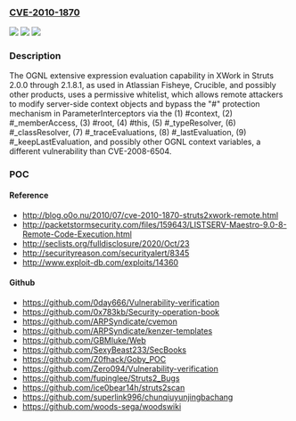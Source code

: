 ### [CVE-2010-1870](https://cve.mitre.org/cgi-bin/cvename.cgi?name=CVE-2010-1870)
![](https://img.shields.io/static/v1?label=Product&message=n%2Fa&color=blue)
![](https://img.shields.io/static/v1?label=Version&message=n%2Fa&color=blue)
![](https://img.shields.io/static/v1?label=Vulnerability&message=n%2Fa&color=brighgreen)

### Description

The OGNL extensive expression evaluation capability in XWork in Struts 2.0.0 through 2.1.8.1, as used in Atlassian Fisheye, Crucible, and possibly other products, uses a permissive whitelist, which allows remote attackers to modify server-side context objects and bypass the "#" protection mechanism in ParameterInterceptors via the (1) #context, (2) #_memberAccess, (3) #root, (4) #this, (5) #_typeResolver, (6) #_classResolver, (7) #_traceEvaluations, (8) #_lastEvaluation, (9) #_keepLastEvaluation, and possibly other OGNL context variables, a different vulnerability than CVE-2008-6504.

### POC

#### Reference
- http://blog.o0o.nu/2010/07/cve-2010-1870-struts2xwork-remote.html
- http://packetstormsecurity.com/files/159643/LISTSERV-Maestro-9.0-8-Remote-Code-Execution.html
- http://seclists.org/fulldisclosure/2020/Oct/23
- http://securityreason.com/securityalert/8345
- http://www.exploit-db.com/exploits/14360

#### Github
- https://github.com/0day666/Vulnerability-verification
- https://github.com/0x783kb/Security-operation-book
- https://github.com/ARPSyndicate/cvemon
- https://github.com/ARPSyndicate/kenzer-templates
- https://github.com/GBMluke/Web
- https://github.com/SexyBeast233/SecBooks
- https://github.com/Z0fhack/Goby_POC
- https://github.com/Zero094/Vulnerability-verification
- https://github.com/fupinglee/Struts2_Bugs
- https://github.com/ice0bear14h/struts2scan
- https://github.com/superlink996/chunqiuyunjingbachang
- https://github.com/woods-sega/woodswiki

